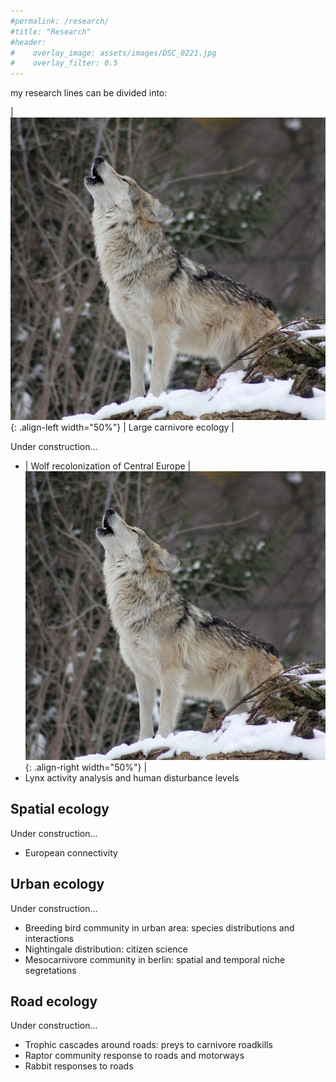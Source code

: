 ```yaml
---
#permalink: /research/
#title: "Research"
#header:
#    overlay_image: assets/images/DSC_0221.jpg
#    overlay_filter: 0.5
---
```


my research lines can be divided into:


| ![image-left](/assets/images/wolf-image.jpg){: .align-left width="50%"} | Large carnivore ecology |

Under construction...
* | Wolf recolonization of Central Europe | ![image-right](/assets/images/wolf-image.jpg){: .align-right width="50%"} |
* Lynx activity analysis and human disturbance levels

## Spatial ecology
Under construction...
* European connectivity

## Urban ecology
Under construction...
* Breeding bird community in urban area: species distributions and interactions
* Nightingale distribution: citizen science
* Mesocarnivore community in berlin: spatial and temporal niche segretations

## Road ecology
Under construction...
* Trophic cascades around roads: preys to carnivore roadkills
* Raptor community response to roads and motorways
* Rabbit responses to roads
